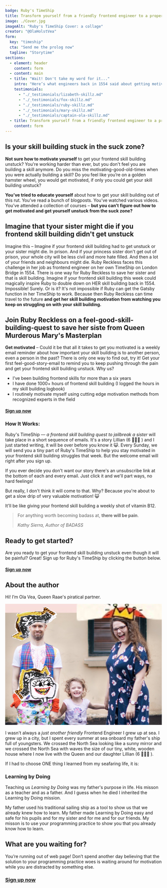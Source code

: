 ```yaml
---
badge: Ruby's TimeShip
title: Transform yourself from a friendly frontend engineer to a proper princess-life-saving skill builder
image: ./Cover.jpg
imageAlt: "Ruby's TimeShip Cover: a collage"
creator: "@OlaHolstVea"
form:
  key: "timeship"
  cta: "Send me the prolog now"
  tagline: "Storytime"
sections:
  - element: header
    content: form
  - content: main
  - title: "Wait! Don't take my word for it..."
    intro: "Here’s what engineers back in 1554 said about getting motivated by Lillian (6 🏴‍☠️👸 ) and me:"
    testimonials:
      - "./_testimonials/lizabeth-skillz.md"
      - "./_testimonials/fox-skillz.md"
      - "./_testimonials/ruby-skillz.md"
      - "./_testimonials/mary-skillz.md"
      - "./_testimonials/captain-ola-skillz.md"
  - title: Transform yourself from a friendly frontend engineer to a proper princess-life-saving skill builder
    content: form
---
```


## Is your skill building stuck in the suck zone?

**Not sure how to motivate yourself** to get your frontend skill building unstuck? You're working harder than ever, but you don't feel you are building a skill anymore. Do you miss the motivating-good-old-times when you were actually building a skill? Do you feel like you’re on a golden hamster wheel, you would get motivated, if only you could get your skill building unstuck?

**You’ve tried to educate yourself** about how to get your skill building out of this rut. You’ve read a bunch of blogposts. You’ve watched various videos. You’ve attended a collection of courses – **but you can’t figure out how to get motivated and get yourself unstuck from the suck zone?**

## Imagine that tyour sister might die if you frontend skill building didn't get unstuck

Imagine this – Imagine if your frontend skill building had to get unstuck or your sister might die. In prison. And if your princess sister don't get out of prison, your whole city will be less civil and more hate filled. And then a lot of your friends and neighbours might die. Ruby Reckless faces this challenge in her job as frontend engineer on her own TimeShip on London Bridge in 1554. There is one way for Ruby Reckless to save her sister and that is skill building. Imagine if your frontend skill building this week could magically inspire Ruby to double down on HER skill building back in 1554. Impossible! Surely. Or is it? It's not impossible if Ruby can get the Gatsby function in her TimeShip to work. Because then Ruby Reckless can time travel to the future **and get her skill building motivation from watching you keep on struggling on with your skill building.**

## Join Ruby Reckless on a feel-good-skill-building-quest to save her siste from Queen Murderous Mary's Masterplan

**Get motivated** – Could it be that all it takes to get you motivated is a weekly email reminder about how important your skill building is to another person, even a person in the past? There is only one way to find out, try it! Get your first feel-good-story-email to remind you to keep pushing through the pain and get your frontend skill building unstuck. Why us?

- I’ve been building frontend skills for more than a six years
- I have done 1000+ hours of frontend skill building (I logged the hours in my skill building logbook)
- I routinely motivate myself using cutting edge motivation methods from recognized experts in the field

#### [Sign up now](#signup)

### How It Works:

Ruby's TimeShip — _a frontend skill building quest to jailbreak a sister_ will take place in a short sequence of emails. It's a story Lillian (6 🏴‍☠️👸 ) and I just started writing, it will be over before you know it 😺. Every Sunday, we will send you a tiny part of Ruby's TimeShip to help you stay motivated in your frontend skill building struggles that week. But the welcome email will right after you sign up.

If you ever decide you don't want our story there's an unsubscribe link at the bottom of each and every email. Just click it and we'll part ways, no hard feelings!

But really, I don't think it will come to that. Why? Because you're about to get a slow drip of very valuable motivation! 😺

It'll be like giving your frontend skill building a weekly shot of vitamin B12.

> For anything worth becoming badass at, **there will be pain**.
>
> <cite>Kathy Sierra, Author of BADASS</cite>

## Ready to get started?

Are you ready to get your frontend skill building unstuck even though it will be painful? Great! Sign up for Ruby's TimeShip by clicking the button below.

#### [Sign up now](#signup)

## About the author

Hi! I’m Ola Vea, Queen Raae's piratical partner.

![The family, Ola, Lillian and Raae](./Family.jpg)

I wasn't always a _just another friendly_ Frontend Engineer I grew up at sea. I grew up in a city, but I spent every summer at sea onboard my father's ship full of youngsters. We crossed the North Sea looking like a sunny mirror and we crossed the North Sea with waves the size of our tiny, white, wooden house where I now live with the Queen and our daughter Lillian (6 🏴‍☠️👸 ).

If I had to choose ONE thing I learned from my seafaring life, it is:

### Learning by Doing

Teaching us _Learning by Doing_ was my father's purpose in life. His misson as a teacher and as a father.
And I guess when he died I inherited the Learning by Doing mission.

My father used his traditional sailing ship as a tool to show us that we already knew how to learn. My father made Learning by Doing easy and safe for his pupils and for my sister and for me and for our friends. My misson is to use your programming practice to show you that you already know how to learn.

## What are you waiting for?

You’re running out of web page! Don’t spend another day believing that the solution to your programming practice woes is waiting around for motivation while you are distracted by something else.

### [Sign up now](#signup)
